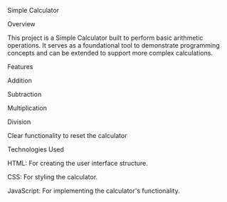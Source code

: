Simple Calculator

Overview

This project is a Simple Calculator built to perform basic arithmetic operations. It serves as a foundational tool to demonstrate programming concepts and can be extended to support more complex calculations.

Features

Addition

Subtraction

Multiplication

Division

Clear functionality to reset the calculator

Technologies Used

HTML: For creating the user interface structure.

CSS: For styling the calculator.

JavaScript: For implementing the calculator's functionality.